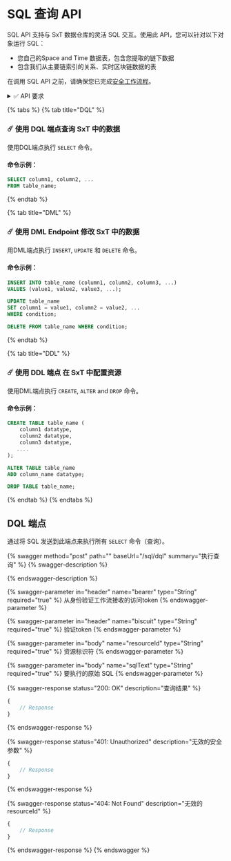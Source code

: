 # SQL 查询 API

SQL API 支持与 SxT 数据仓库的灵活 SQL 交互。使用此 API，您可以针对以下对象运行 SQL：

* 您自己的Space and Time 数据表，包含您提取的链下数据
* 包含我们从主要链索引的关系、实时区块链数据的表

在调用 SQL API 之前，请确保您已完成[安全工作流程](cong-zhe-li-kai-shi-an-quan-gong-zuo-liu-cheng/)。

<details>

<summary><span data-gb-custom-inline data-tag="emoji" data-code="2705">✅</span> API 要求</summary>

#### 安全要求：

* 在授权请求头（作为`bearer` token）提供的 `accessToken` 必须和在[安全工作流程](cong-zhe-li-kai-shi-an-quan-gong-zuo-liu-cheng/)的[验证码API](cong-zhe-li-kai-shi-an-quan-gong-zuo-liu-cheng/yong-hu-ren-zheng.md#yan-zheng-ma-api)中接收到的 `accessToken` 一致。
* Biscuit token必须在`biscuit` 请求头中提供（有关biscuits的详细信息，请参阅[此处](../../zheng-ti-jia-gou/ping-tai-an-quan/biscuit-shou-quan.md)）

#### 其它要求：

* `resourceId` 必须是完整的资源路径。 例如：

对于以下的查询：&#x20;

```
SELECT * FROM ETH.TRANSACTIONS LIMIT 1000;
```

`resourceId` 是 `ETH.TRANSACTIONS`

</details>

{% tabs %}
{% tab title="DQL" %}
### :comet: 使用 DQL 端点查询 SxT 中的数据

使用DQL端点执行 `SELECT` 命令。



#### 命令示例：

```sql
SELECT column1, column2, ...
FROM table_name;
```
{% endtab %}

{% tab title="DML" %}
### :comet: 使用 DML Endpoint 修改 SxT 中的数据

用DML端点执行 `INSERT`, `UPDATE` 和 `DELETE` 命令。



#### 命令示例：

```sql
INSERT INTO table_name (column1, column2, column3, ...)
VALUES (value1, value2, value3, ...);
```

```sql
UPDATE table_name
SET column1 = value1, column2 = value2, ...
WHERE condition;
```

```sql
DELETE FROM table_name WHERE condition;
```
{% endtab %}

{% tab title="DDL" %}
### :comet: 使用 DDL 端点 在 SxT 中配置资源

使用DML端点执行 `CREATE`, `ALTER` and `DROP` 命令。



#### 命令示例：

```sql
CREATE TABLE table_name (
    column1 datatype,
    column2 datatype,
    column3 datatype,
   ....
);
```

```sql
ALTER TABLE table_name
ADD column_name datatype;
```

```sql
DROP TABLE table_name;
```
{% endtab %}
{% endtabs %}

## DQL 端点

通过将 SQL 发送到此端点来执行所有 `SELECT` 命令（查询）。

{% swagger method="post" path="" baseUrl="/sql/dql" summary="执行查询" %}
{% swagger-description %}

{% endswagger-description %}

{% swagger-parameter in="header" name="bearer" type="String" required="true" %}
从身份验证工作流接收的访问token
{% endswagger-parameter %}

{% swagger-parameter in="header" name="biscuit" type="String" required="true" %}
验证token
{% endswagger-parameter %}

{% swagger-parameter in="body" name="resourceId" type="String" required="true" %}
资源标识符
{% endswagger-parameter %}

{% swagger-parameter in="body" name="sqlText" type="String" required="true" %}
要执行的原始 SQL
{% endswagger-parameter %}

{% swagger-response status="200: OK" description="查询结果" %}
```javascript
{
    // Response
}
```
{% endswagger-response %}

{% swagger-response status="401: Unauthorized" description="无效的安全参数" %}
```javascript
{
    // Response
}
```
{% endswagger-response %}

{% swagger-response status="404: Not Found" description="无效的resourceId" %}
```javascript
{
    // Response
}
```
{% endswagger-response %}
{% endswagger %}
